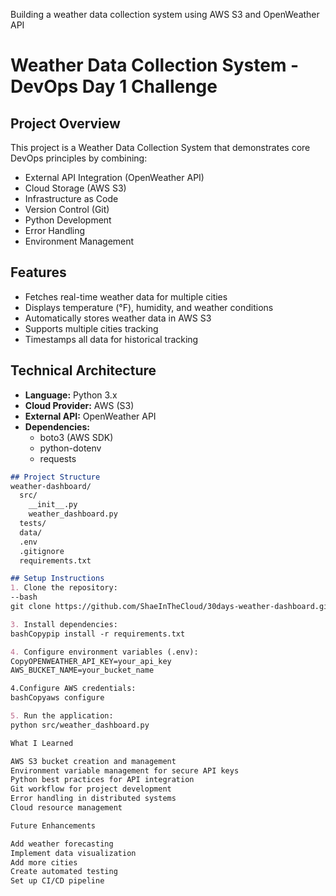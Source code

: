 Building a weather data collection system using AWS S3 and OpenWeather API

# Weather Data Collection System - DevOps Day 1 Challenge

## Project Overview
This project is a Weather Data Collection System that demonstrates core DevOps principles by combining:
- External API Integration (OpenWeather API)
- Cloud Storage (AWS S3)
- Infrastructure as Code
- Version Control (Git)
- Python Development
- Error Handling
- Environment Management

## Features
- Fetches real-time weather data for multiple cities
- Displays temperature (°F), humidity, and weather conditions
- Automatically stores weather data in AWS S3
- Supports multiple cities tracking
- Timestamps all data for historical tracking

## Technical Architecture
- **Language:** Python 3.x
- **Cloud Provider:** AWS (S3)
- **External API:** OpenWeather API
- **Dependencies:** 
  - boto3 (AWS SDK)
  - python-dotenv
  - requests

```markdown
## Project Structure
weather-dashboard/
  src/
    __init__.py
    weather_dashboard.py
  tests/
  data/
  .env
  .gitignore
  requirements.txt

## Setup Instructions
1. Clone the repository:
--bash
git clone https://github.com/ShaeInTheCloud/30days-weather-dashboard.git

3. Install dependencies:
bashCopypip install -r requirements.txt

4. Configure environment variables (.env):
CopyOPENWEATHER_API_KEY=your_api_key
AWS_BUCKET_NAME=your_bucket_name

4.Configure AWS credentials:
bashCopyaws configure

5. Run the application:
python src/weather_dashboard.py

What I Learned

AWS S3 bucket creation and management
Environment variable management for secure API keys
Python best practices for API integration
Git workflow for project development
Error handling in distributed systems
Cloud resource management

Future Enhancements

Add weather forecasting
Implement data visualization
Add more cities
Create automated testing
Set up CI/CD pipeline
